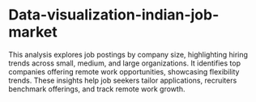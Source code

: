 # Data-visualization-indian-job-market

This analysis explores job postings by company size, highlighting hiring trends across small, medium, and large organizations. It identifies top companies offering remote work opportunities, showcasing flexibility trends. These insights help job seekers tailor applications, recruiters benchmark offerings, and track remote work growth.
